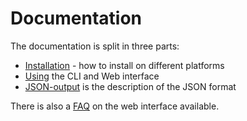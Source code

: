 # Documentation

The documentation is split in three parts:

 * [Installation](installation.md) - how to install on different platforms
 * [Using](using.md) the CLI and Web interface
 * [JSON-output](json-output.md) is the description of the JSON format

There is also a [FAQ](gui-faq-en.md) on the web interface available.